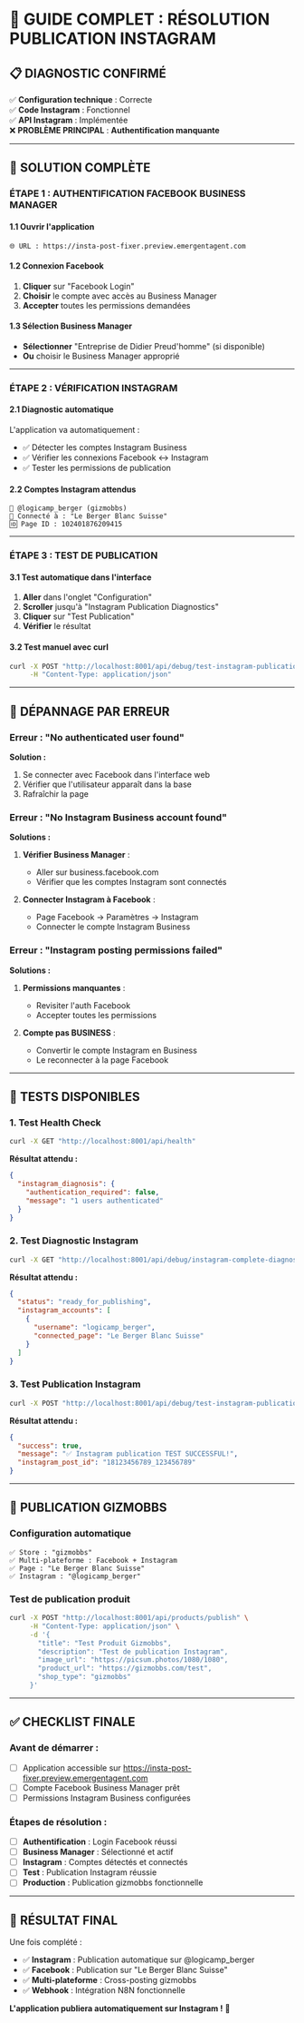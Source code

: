 # 🎯 GUIDE COMPLET : RÉSOLUTION PUBLICATION INSTAGRAM

## 📋 DIAGNOSTIC CONFIRMÉ

✅ **Configuration technique** : Correcte  
✅ **Code Instagram** : Fonctionnel  
✅ **API Instagram** : Implémentée  
❌ **PROBLÈME PRINCIPAL** : **Authentification manquante**

---

## 🔧 SOLUTION COMPLÈTE

### ÉTAPE 1 : AUTHENTIFICATION FACEBOOK BUSINESS MANAGER

#### 1.1 Ouvrir l'application
```
🌐 URL : https://insta-post-fixer.preview.emergentagent.com
```

#### 1.2 Connexion Facebook
1. **Cliquer** sur "Facebook Login"
2. **Choisir** le compte avec accès au Business Manager
3. **Accepter** toutes les permissions demandées

#### 1.3 Sélection Business Manager
- **Sélectionner** "Entreprise de Didier Preud'homme" (si disponible)
- **Ou** choisir le Business Manager approprié

---

### ÉTAPE 2 : VÉRIFICATION INSTAGRAM

#### 2.1 Diagnostic automatique
L'application va automatiquement :
- ✅ Détecter les comptes Instagram Business
- ✅ Vérifier les connexions Facebook ↔ Instagram  
- ✅ Tester les permissions de publication

#### 2.2 Comptes Instagram attendus
```
📱 @logicamp_berger (gizmobbs)
📘 Connecté à : "Le Berger Blanc Suisse"
🆔 Page ID : 102401876209415
```

---

### ÉTAPE 3 : TEST DE PUBLICATION

#### 3.1 Test automatique dans l'interface
1. **Aller** dans l'onglet "Configuration"
2. **Scroller** jusqu'à "Instagram Publication Diagnostics"
3. **Cliquer** sur "Test Publication"
4. **Vérifier** le résultat

#### 3.2 Test manuel avec curl
```bash
curl -X POST "http://localhost:8001/api/debug/test-instagram-publication" \
     -H "Content-Type: application/json"
```

---

## 🚨 DÉPANNAGE PAR ERREUR

### Erreur : "No authenticated user found"
**Solution :**
1. Se connecter avec Facebook dans l'interface web
2. Vérifier que l'utilisateur apparaît dans la base
3. Rafraîchir la page

### Erreur : "No Instagram Business account found"  
**Solutions :**
1. **Vérifier Business Manager** :
   - Aller sur business.facebook.com
   - Vérifier que les comptes Instagram sont connectés

2. **Connecter Instagram à Facebook** :
   - Page Facebook → Paramètres → Instagram
   - Connecter le compte Instagram Business

### Erreur : "Instagram posting permissions failed"
**Solutions :**
1. **Permissions manquantes** :
   - Revisiter l'auth Facebook
   - Accepter toutes les permissions
   
2. **Compte pas BUSINESS** :
   - Convertir le compte Instagram en Business
   - Le reconnecter à la page Facebook

---

## 🧪 TESTS DISPONIBLES

### 1. Test Health Check
```bash
curl -X GET "http://localhost:8001/api/health"
```
**Résultat attendu :**
```json
{
  "instagram_diagnosis": {
    "authentication_required": false,
    "message": "1 users authenticated"
  }
}
```

### 2. Test Diagnostic Instagram
```bash
curl -X GET "http://localhost:8001/api/debug/instagram-complete-diagnosis"
```
**Résultat attendu :**
```json
{
  "status": "ready_for_publishing",
  "instagram_accounts": [
    {
      "username": "logicamp_berger",
      "connected_page": "Le Berger Blanc Suisse"
    }
  ]
}
```

### 3. Test Publication Instagram
```bash
curl -X POST "http://localhost:8001/api/debug/test-instagram-publication"
```
**Résultat attendu :**
```json
{
  "success": true,
  "message": "✅ Instagram publication TEST SUCCESSFUL!",
  "instagram_post_id": "18123456789_123456789"
}
```

---

## 🎯 PUBLICATION GIZMOBBS

### Configuration automatique
```
✅ Store : "gizmobbs"
✅ Multi-plateforme : Facebook + Instagram  
✅ Page : "Le Berger Blanc Suisse"
✅ Instagram : "@logicamp_berger"
```

### Test de publication produit
```bash
curl -X POST "http://localhost:8001/api/products/publish" \
     -H "Content-Type: application/json" \
     -d '{
       "title": "Test Produit Gizmobbs",
       "description": "Test de publication Instagram",
       "image_url": "https://picsum.photos/1080/1080",
       "product_url": "https://gizmobbs.com/test",
       "shop_type": "gizmobbs"
     }'
```

---

## ✅ CHECKLIST FINALE

### Avant de démarrer :
- [ ] Application accessible sur https://insta-post-fixer.preview.emergentagent.com
- [ ] Compte Facebook Business Manager prêt
- [ ] Permissions Instagram Business configurées

### Étapes de résolution :
- [ ] **Authentification** : Login Facebook réussi
- [ ] **Business Manager** : Sélectionné et actif  
- [ ] **Instagram** : Comptes détectés et connectés
- [ ] **Test** : Publication Instagram réussie
- [ ] **Production** : Publication gizmobbs fonctionnelle

---

## 🎉 RÉSULTAT FINAL

Une fois complété :
- ✅ **Instagram** : Publication automatique sur @logicamp_berger
- ✅ **Facebook** : Publication sur "Le Berger Blanc Suisse"  
- ✅ **Multi-plateforme** : Cross-posting gizmobbs
- ✅ **Webhook** : Intégration N8N fonctionnelle

**L'application publiera automatiquement sur Instagram !** 🚀